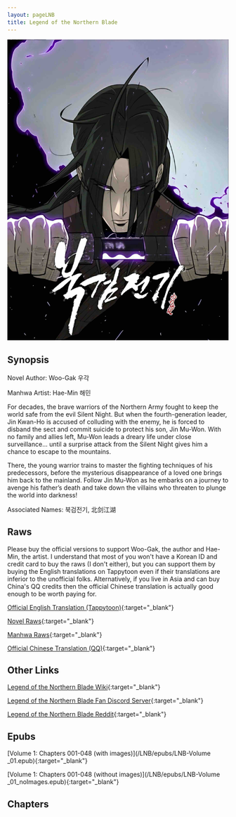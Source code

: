 ```yaml
---
layout: pageLNB
title: Legend of the Northern Blade
---
```


![LNB](/Images/LNB.jpg)

## Synopsis

Novel Author: Woo-Gak 우각

Manhwa Artist: Hae-Min 해민

For decades, the brave warriors of the Northern Army fought to keep the world safe from the evil Silent Night. But when the fourth-generation leader, Jin Kwan-Ho is accused of colluding with the enemy, he is forced to disband the sect and commit suicide to protect his son, Jin Mu-Won. With no family and allies left, Mu-Won leads a dreary life under close surveillance... until a surprise attack from the Silent Night gives him a chance to escape to the mountains.

There, the young warrior trains to master the fighting techniques of his predecessors, before the mysterious disappearance of a loved one brings him back to the mainland. Follow Jin Mu-Won as he embarks on a journey to avenge his father’s death and take down the villains who threaten to plunge the world into darkness!

Associated Names: 북검전기, 北剑江湖

## Raws

Please buy the official versions to support Woo-Gak, the author and Hae-Min, the artist. I understand that most of you won't have a Korean ID and credit card to buy the raws (I don't either), but you can support them by buying the English translations on Tappytoon even if their translations are inferior to the unofficial folks. Alternatively, if you live in Asia and can buy China's QQ credits then the official Chinese translation is actually good enough to be worth paying for.

[Official English Translation (Tappytoon)](https://www.tappytoon.com/en/comics/legend-of-northern-blade){:target="_blank"}

[Novel Raws](https://page.kakao.com/home?seriesId=47002791){:target="_blank"}

[Manhwa Raws](https://page.kakao.com/home?seriesId=54189843){:target="_blank"}

[Official Chinese Translation (QQ)](https://ac.qq.com/Comic/comicInfo/id/648162){:target="_blank"}

## Other Links

[Legend of the Northern Blade Wiki](https://legend-of-the-northern-blade.fandom.com/){:target="_blank"}

[Legend of the Northern Blade Fan Discord Server](https://discord.gg/ewFQE7JpYA){:target="_blank"}

[Legend of the Northern Blade Reddit](https://www.reddit.com/r/NorthernBlade/){:target="_blank"}

## Epubs

[Volume 1: Chapters 001-048 (with images)](/LNB/epubs/LNB-Volume _01.epub){:target="_blank"}

[Volume 1: Chapters 001-048 (without images)](/LNB/epubs/LNB-Volume _01_noImages.epub){:target="_blank"}

## Chapters


